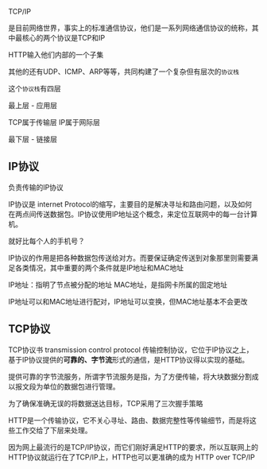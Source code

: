 TCP/IP

是目前网络世界，事实上的标准通信协议，他们是一系列网络通信协议的统称，其中最核心的两个协议是TCP和IP

HTTP输入他们内部的一个子集

其他的还有UDP、ICMP、ARP等等，共同构建了一个复杂但有层次的`协议栈`

这个`协议栈`有四层

最上层 - 应用层

TCP属于传输层
IP属于网际层

最下层 - 链接层

## IP协议

负责传输的IP协议

IP协议是 internet Protocol的缩写，主要目的是解决寻址和路由问题，以及如何在两点间传送数据包。IP协议使用IP地址这个概念，来定位互联网中的每一台计算机。

就好比每个人的手机号？

IP协议的作用是把各种数据包传送给对方。而要保证确定传送到对象那里则需要满足各类情况，其中重要的两个条件就是IP地址和MAC地址

IP地址：指明了节点被分配的地址
MAC地址，是指网卡所属的固定地址

IP地址可以和MAC地址进行配对，IP地址可以变换，但MAC地址基本不会更改

## TCP协议

TCP协议书 transmission control protocol 传输控制协议，它位于IP协议之上，基于IP协议提供的**可靠的、字节流**形式的通信，是HTTP协议得以实现的基础。

提供可靠的字节流服务，所谓字节流服务是指，为了方便传输，将大块数据分割成以报文段为单位的数据包进行管理。

为了确保准确无误的将数据送达目标，TCP采用了三次握手策略

HTTP是一个传输协议，它不关心寻址、路由、数据完整性等传输细节，而是将这些工作交给了下层来处理。

因为网上最流行的是TCP/IP协议，而它们刚好满足HTTP的要求，所以互联网上的HTTP协议就运行在了TCP/IP上，HTTP也可以更准确的成为 HTTP over TCP/IP
